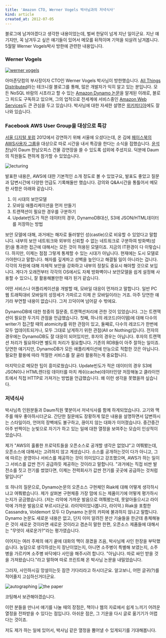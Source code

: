 ```yaml
---
title: 'Amazon CTO, Werner Vogels 박사님과의 저녁식사'
kind: article
created_at: 2012-07-05
---
```


블로그에 남겨야겠다고 생각한 내용이었는데, 벌써 한달이 넘게 지난 일이군요. 지난 얘기지만, 꼭 남겨두고 싶은 얘기들이 있어서 메모를 뒤적이며 기억을 되살려 남겨봅니다. 5월말 Werner Vogels박사 방한에 관련한 내용입니다. 

### Werner Vogels

[![werner vogels](http://upload.wikimedia.org/wikipedia/commons/thumb/5/54/Wernervogels_ddp.jpg/320px-Wernervogels_ddp.jpg)](http://en.wikipedia.org/wiki/File:Wernervogels_ddp.jpg)

아마존닷컴의 부사장이자 CTO인 Werner Vogels 박사님이 방한했습니다. [All Things Distributed](http://www.allthingsdistributed.com)라는 테크니컬 블로그를 통해, 많은 개발자가 익히 알고 있는 분입니다. 모든 NoSQL 바람의 시초라고 할 수 있는 [Amazon Dynamo 논문](http://www.allthingsdistributed.com/2007/10/amazons_dynamo.html)을 알게된 이래로, 블로그 피드도 구독하고 있으며, 그의 업적으로 전세계에 서비스중인 [Amazon Web Services](http://aws.amazon.com/)도 큰 관심을 두고 있습니다. 박사님에 대한 자세한 설명은 [위키피디아](http://en.wikipedia.org/wiki/Werner_Vogels)에도 잘 나와 있습니다.

### Facebook AWS User Group을 대상으로 특강

[서울 디지털 포럼](http://www.seouldigitalforum.org/kr/) 2012에서 강연하기 위해 서울에 오셨다는데, 온 김에 [페이스북의 AWS사용자 그룹](http://www.facebook.com/groups/189675924467773/)을 대상으로 따로 시간을 내서 특강을 한다는 소식을 접했습니다. [윤석찬](http://channy.creation.net/)님이 Daum 한남오피스 건물 강연장을 쓸 수 있도록 섭외에 주셨지요. 덕분에 Daum의 직원들도 편하게 참가할 수 있었습니다. 

![lecturing](http://farm8.staticflickr.com/7095/7278665932_1fa2a92090_n.jpg)

발표한 내용은, AWS에 대한 기본적인 소개 정도로 볼 수 있었구요, 발표도 좋았고 질문과 답변시간에 다양한 언급도 기록해둘만 했습니다. 강의와 Q&A시간을 통틀어서 메모한 사항은 아래와 같습니다. 

1. 이 시대의 보안모델
1. 모바일 애플리케이션을 먼저 만들기 
1. 트랜잭션이 필요한 경우를 구분하기 
1. Update빈도가 적은 데이터의 경우, DynamoDB대신, S3에 JSON/HTML데이터를 저장하는 방법

보안 모델에 대해, 과거에는 해자로 둘러쌓인 성(castle)으로 비유할 수 있었다고 말합니다. 내부의 보안 네트워크와 외부의 신뢰할 수 없는 네트워크로 구분하여 방화벽(성문)을 통과한 접근에 대해서는 모든 것이 허용된 모델이죠. 지금의 IT환경이 다 이렇습니다. 하지만, 이제는 점점 그렇게 통제할 수 있는 시대가 아닙니다. 현재에는 도시 모델로 가야한다고 말합니다. 해자를 깊게파고 성벽을 높인다고 해결될 일이 아니라는 겁니다. 각각의 자원에 대해 자체적 보안을 강화하고 내부의 정찰도 중요시 해야할 것으로 보입니다. 게다가 오래전부터 각각의 OS에서도 자체 방화벽이나 보안모델을 쉽게 설정해 사용할 수 있으니, 잘 활용해볼만한 때가 된거 같습니다. 

어떤 서비스나 어플리케이션을 개발할 때, 모바일 대응이 먼저라고 말합니다. 일반 PC웹 트래픽대비 모바일의 성장세가 가파르고 이제 은 모바일이라는 거죠. 아주 당연한 얘기라 부연할 내용이 없습니다. 그저 끄덕이며 넘어갈 수 밖에요.

DynamoDB에 대한 청중의 질문중, 트랜잭션처리에 관한 것이 있었습니다. 그는 트랜잭션이 필요한 두가지 관점을 언급했습니다. 첫째, 하나의 레코드(아이템)에 대해 다수의 writer가 접근할 때의 atomicity를 위한 관점이 있고, 둘째로, 다수의 레코드가 한번에 모두 업데이트되거나, 모두 그대로 남게하기 위한 관점(All or Nothing)입니다. 전자의 경우에는 DynamoDB도 잘 대응이 되어있지만, 후자의 경우는 아닙니다. 후자의 트랜잭션 처리가 필요하다면 별도의 처리가 필요합니다. 기존의 RDB들이 아주 잘하는 일이죠. 당연한 얘기지만, DynamoDB가 모든 애플리케이션에 만능으로 적합한 것은 아닙니다. 필요한 활용에 따라 적절한 서비스를 잘 골라 활용하는게 중요합니다. 

마지막으로 메모한 팁이 흥미로웠습니다. Update빈도가 적은 데이터의 경우 S3에 JSON이나 HTML렌더링 데이터를 마치 캐쉬(cache)데이터인양 저장해놓고 클라이언트에서 직접 HTTP로 가져가는 방법을 언급했습니다. 왜 이런 생각을 못했을까 싶습니다. 

### 저녁식사 

박사님측 인원분들과 Daum직원 몇분이서 저녁식사를 함께 하게되었습니다. 고기와 맥주를 매우 좋아하시더군요. 간단한 질문에도 장황하게 많은 내용을 설명하면서 답변하시는 스타일이라, 언어의 장벽에도 불구하고, 끊이지 않는 대화가 이어졌습니다. 중간중간 아주 반짝이는 눈빛으로 자기가 하고 있는 일에 대한 열정을 보여주는 모습이 인상적이었습니다. 

제가 "AWS의 훌륭한 프로덕트들을 오픈소스로 공개할 생각은 없었냐"고 여쭤봤는데, 오픈소스에 대해서는 고려하지 않고 계셨습니다. 소스를 공개하는것이 다가 아니고, 그에 따르는 운영이나 서비스를 제공하는 것이 의미있다고 강조했으며, AWS가 하는 일이 그 서비스를 값싼 전기 공급하듯 제공하는 것이라고 말합니다. "과거에는 직접 비싼 발전소를 짓고 전기를 썼었다면, 이제는 전력회사가 값싼 전기를 곳곳에 공급하는 것처럼 말입니다" 

또 하나의 질문으로, Dynamo논문의 오픈소스 구현체인 Riak에 대해 어떻게 생각하시냐고 여쭤봤습니다. 제가 살펴본 구현체중 가장 맘에 드는 제품이기에 어떻게 평가하시는지가 궁금했습니다. (저는 리악에 가까운 발음으로 여쭤봤는데, 못알아들으시고 라이악에 가까운 발음으로 부르시더군요. 라이악이었나봅니다, 라이악.) Riak을 포함한 Cassandra, Voldemort 모두 다 Dynamo 논문의 카피에 불과하지 않냐고 말합니다. Dynamo 논문도 새로운 내용은 없고, 단지 이미 알려진 분산 기술들을 한군데 총체해놓은 것이 새로운 것이라면 새로운 것이라고 겸손히 말한 한편, 오픈소스 제품들에 대해서는 "무엇이 새로운가?"라는 평가였습니다. 

이어지는 여러 주제의 얘기 끝에 대화의 맥이 끊겼을 즈음, 박사님께 사인 한장을 부탁했습니다. 농담으로 생각하셨는지 장난이었는지, 아니면 소주병이 특별해 보였는지, 소주병을 가르키며 소주병 바닥에다 사인을 해주시려 합니다. "아닙니다. 따로 싸인 받을 것을 가져왔습니다."라고 말하며 따로 프린트해 온 박사님 논문을 내밀었습니다. 

그러자, 사인하시길 망설이는듯 잠깐 기다리라고 하시더군요. 알고보니, 어떤 글귀(?)를 적어줄지 고심하신거더군요.

![autographing](http://farm9.staticflickr.com/8019/7278664350_ccee28ab35_n.jpg)
![the paper](http://farm8.staticflickr.com/7088/7278660206_1413261891.jpg)

코팅해서 보관해야겠습니다. 

이런 분들을 만나서 얘기를 나눌 때의 장점은, 책이나 웹의 자료에서 쉽게 느끼기 어려운 열정을 전파받을 수 있다는 점입니다. 아쉬운 점은, 그 기운을 다시 글로 옮기기가 어렵다는 것이죠. 

저도 제가 하는 일에 있어서, 박사님 같은 열정을 뿜어낼 수 있게되기를 기대해봅니다. 

